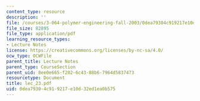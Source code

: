 ```yaml
---
content_type: resource
description: ''
file: /courses/3-064-polymer-engineering-fall-2003/0dea79304c919217e10d32ed1ea0b575_lec_23.pdf
file_size: 82895
file_type: application/pdf
learning_resource_types:
- Lecture Notes
license: https://creativecommons.org/licenses/by-nc-sa/4.0/
ocw_type: OCWFile
parent_title: Lecture Notes
parent_type: CourseSection
parent_uid: 8ee0e665-f202-6c43-88b6-7964d5837473
resourcetype: Document
title: lec_23.pdf
uid: 0dea7930-4c91-9217-e10d-32ed1ea0b575
---
```


